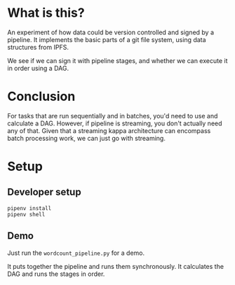 # What is this?

An experiment of how data could be version controlled and signed by a pipeline. It 
implements the basic parts of a git file system, using data structures from IPFS.

We see if we can sign it with pipeline stages, and whether we can execute it
in order using a DAG.

# Conclusion

For tasks that are run sequentially and in batches, you'd need to use and 
calculate a DAG. However, if pipeline is streaming, you don't actually need
any of that. Given that a streaming kappa architecture can encompass batch
processing work, we can just go with streaming.

# Setup

## Developer setup

```
pipenv install
pipenv shell
```

## Demo

Just run the `wordcount_pipeline.py` for a demo.

It puts together the pipeline and runs them synchronously. It calculates the 
DAG and runs the stages in order.


